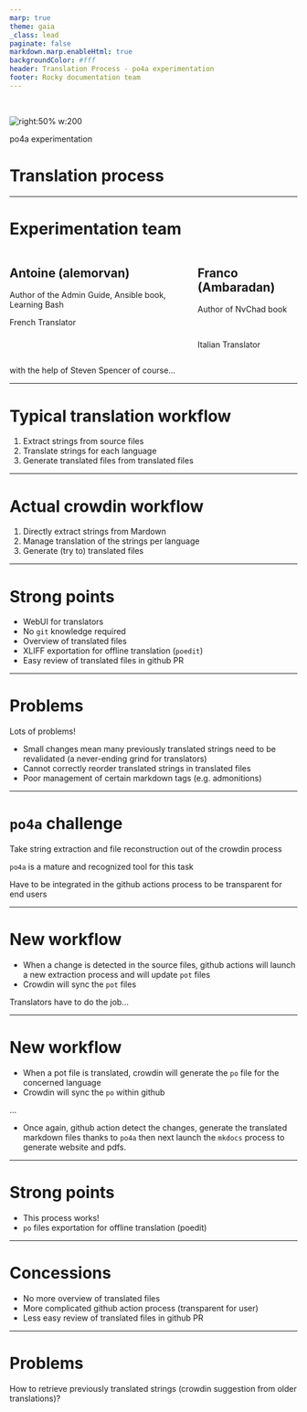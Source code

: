 ```yaml
---
marp: true
theme: gaia
_class: lead
paginate: false
markdown.marp.enableHtml: true
backgroundColor: #fff
header: Translation Process - po4a experimentation
footer: Rocky documentation team
---
```

<style>
img[alt~="center"] {
  display: block;
  margin: 0 auto;
}
blockquote {
  background: #ffedcc;
  border-left: 10px solid #d1bf9d;
  margin: 1.5em 10px;
  padding: 0.5em 10px;
}
blockquote:before{
  content: unset;
}
blockquote:after{
  content: unset;
}
header {
    display: grid;
    grid-template-columns: 1fr max-content;
    background-color: #10b981;
    align-content: right;
    color: white;
    font-size: 1em;
    padding: 20px;
}
footer {
    display: grid;
    grid-template-columns: 1fr max-content;
    background-color: #10b981;
    align-content: right;
    color: white;
}
.columns {
  display: grid;
  grid-template-columns: repeat(2, minmax(0, 1fr));
  gap: 1rem;
}
.columns3 {
  display: grid;
  grid-template-columns: repeat(3, minmax(0, 1fr));
  gap: 1rem;
} 

</style>

<br/>

![right:50% w:200](../assets/rocky_linux_logo.svg)

po4a experimentation

# Translation process

---

# Experimentation team

<div class="columns">
  <div>

  ## Antoine (alemorvan)
  Author of the Admin Guide, Ansible book, Learning Bash

  French Translator
  </div>

  <div>

  ## Franco (Ambaradan)
  Author of NvChad book

  <br/>

  Italian Translator
  </div>
</div>

with the help of Steven Spencer of course...

---
# Typical translation workflow

1. Extract strings from source files
2. Translate strings for each language
3. Generate translated files from translated files

---
# Actual crowdin workflow

1. Directly extract strings from Mardown
2. Manage translation of the strings per language
3. Generate (try to) translated files

---

# Strong points

- WebUI for translators
- No `git` knowledge required
- Overview of translated files
- XLIFF exportation for offline translation (`poedit`)
- Easy review of translated files in github PR

---
# Problems

Lots of problems!

- Small changes mean many previously translated strings need to be revalidated (a never-ending grind for translators)
- Cannot correctly reorder translated strings in translated files
- Poor management of certain markdown tags (e.g. admonitions)

---
# `po4a` challenge

Take string extraction and file reconstruction out of the crowdin process

`po4a` is a mature and recognized tool for this task

Have to be integrated in the github actions process to be transparent for end users

---
# New workflow

- When a change is detected in the source files, github actions will launch a new extraction process and will update `pot` files
- Crowdin will sync the `pot` files

Translators have to do the job...

---
# New workflow

- When a pot file is translated, crowdin will generate the `po` file for the concerned language
- Crowdin will sync the `po` within github

...

- Once again, github action detect the changes, generate the translated markdown files thanks to `po4a` then next launch the `mkdocs` process to generate website and pdfs.

---
# Strong points

- This process works!
- `po` files exportation for offline translation (poedit)

---
# Concessions

- No more overview of translated files
- More complicated github action process (transparent for user)
- Less easy review of translated files in github PR

---
# Problems

How to retrieve previously translated strings (crowdin suggestion from older translations)?
